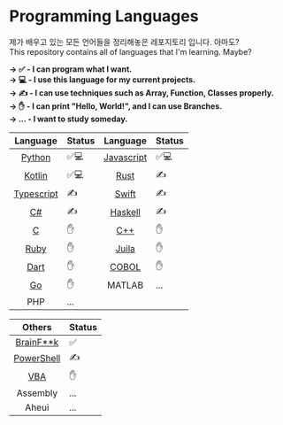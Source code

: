 # Programming Languages
제가 배우고 있는 모든 언어들을 정리해놓은 레포지토리 입니다. 아마도?<br>
This repository contains all of languages that I'm learning. Maybe?

**→ ✅ - I can program what I want. <br>
→ 💻 - I use this language for my current projects. <br>
→ ✍️ - I can use techniques such as Array, Function, Classes properly. <br>
→ ✋ - I can print "Hello, World!", and I can use Branches. <br>
→ ... - I want to study someday. <br>**

|Language|Status|                          Language|Status|
|:------:|---                |             :------:|---|
|[Python](/Python)|✅💻|                  [Javascript](/Javascript)|✅💻|   [Lua](/Lua)|✋
|[Kotlin](/Kotlin)|✅💻|                  [Rust](/Rust)|✍️|
|[Typescript](/Typescript)|✍️|            [Swift](/Swift)|✍️|                                                       
|[C#](/C#)|✍️|                            [Haskell](/Haskell)|✍️|                               
|[C](/C)|✋|                               [C++](/C++)|✋|
|[Ruby](/Ruby)|✋|                         [Juila](/Juila)|✋|
[Dart](/Dart)|✋|                          [COBOL](/COBOL)|✋|
|[Go](/Go)|✋|                             MATLAB|...|
|PHP|...|

|Others|Status|
|:------:|---|
|[BrainF\*\*k](/BrainFuck)|✅|
|[PowerShell](/PowerShell)|✍️|
|[VBA](https://github.com/pl-Steve28-lq/VBA-PPT)|✋|
|Assembly|...|
|Aheui|...|
